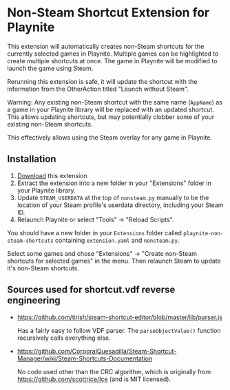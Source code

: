 # Non-Steam Shortcut Extension for Playnite

This extension will automatically creates non-Steam shortcuts for the currently selected games in Playnite. Multiple games can be highlighted to create multiple shortcuts at once. The game in Playnite will be modified to launch the game using Steam.

Rerunning this extension is safe, it will update the shortcut with the information from the OtherAction titled "Launch without Steam".

Warning: Any existing non-Steam shortcut with the same name (`AppName`) as a game in your Playnite library will be replaced with an updated shortcut. This allows updating shortcuts, but may potentially clobber some of your existing non-Steam shortcuts.

This effectively allows using the Steam overlay for any game in Playnite.

## Installation

1. [Download](https://github.com/bburky/playnite-non-steam-shortcuts/archive/master.zip) this extension
2. Extract the extension into a new folder in your "Extensions" folder in your Playnite library.
3. Update `STEAM_USERDATA` at the top of `nonsteam.py` manually to be the location of your Steam profile's userdata directory, including your Steam ID.
4. Relaunch Playnite or select "Tools" → "Reload Scripts".

You should have a new folder in your `Extensions` folder called `playnite-non-steam-shortcuts` containing `extension.yaml` and `nonsteam.py`.

Select some games and chose "Extensions" → "Create non-Steam shortcuts for selected games" in the menu. Then relaunch Steam to update it's non-Steam shortcuts.

## Sources used for shortcut.vdf reverse engineering

*  https://github.com/tirish/steam-shortcut-editor/blob/master/lib/parser.js

    Has a fairly easy to follow VDF parser. The `parseObjectValue()` function recursively calls everything else.

*   https://github.com/CorporalQuesadilla/Steam-Shortcut-Manager/wiki/Steam-Shortcuts-Documentation

    No code used other than the CRC algorithm, which is originally from https://github.com/scottrice/Ice (and is MIT licensed).
